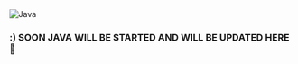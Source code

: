 <img src="https://mirbozorgi.com/wp-content/uploads/2020/11/skeleton-animation_300.gif" alt="Java" align="center"> 

<h3> :) SOON JAVA WILL BE STARTED AND WILL BE UPDATED HERE 🤙

  
  

